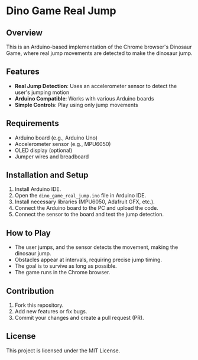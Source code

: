 # Dino Game Real Jump

## Overview
This is an Arduino-based implementation of the Chrome browser's Dinosaur Game, where real jump movements are detected to make the dinosaur jump.

## Features
- **Real Jump Detection**: Uses an accelerometer sensor to detect the user's jumping motion
- **Arduino Compatible**: Works with various Arduino boards
- **Simple Controls**: Play using only jump movements

## Requirements
- Arduino board (e.g., Arduino Uno)
- Accelerometer sensor (e.g., MPU6050)
- OLED display (optional)
- Jumper wires and breadboard

## Installation and Setup
1. Install Arduino IDE.
2. Open the `dino_game_real_jump.ino` file in Arduino IDE.
3. Install necessary libraries (MPU6050, Adafruit GFX, etc.).
4. Connect the Arduino board to the PC and upload the code.
5. Connect the sensor to the board and test the jump detection.

## How to Play
- The user jumps, and the sensor detects the movement, making the dinosaur jump.
- Obstacles appear at intervals, requiring precise jump timing.
- The goal is to survive as long as possible.
- The game runs in the Chrome browser.

## Contribution
1. Fork this repository.
2. Add new features or fix bugs.
3. Commit your changes and create a pull request (PR).

## License
This project is licensed under the MIT License.


